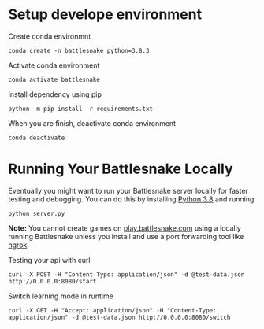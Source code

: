 # Setup develope environment

Create conda environmnt
```shell
conda create -n battlesnake python=3.8.3
```

Activate conda environment
```shell
conda activate battlesnake
```

Install dependency using pip
```shell
python -m pip install -r requirements.txt
```

When you are finish, deactivate conda environment
```shell
conda deactivate
```

# Running Your Battlesnake Locally

Eventually you might want to run your Battlesnake server locally for faster testing and debugging. You can do this by installing [Python 3.8](https://www.python.org/downloads/) and running:

```shell
python server.py
```

**Note:** You cannot create games on [play.battlesnake.com](https://play.battlesnake.com) using a locally running Battlesnake unless you install and use a port forwarding tool like [ngrok](https://ngrok.com/).


Testing your api with curl
```shell
curl -X POST -H "Content-Type: application/json" -d @test-data.json http://0.0.0.0:8080/start
```

Switch learning mode in runtime
```shell
curl -X GET -H "Accept: application/json" -H "Content-Type: application/json" -d @test-data.json http://0.0.0.0:8080/switch
```
